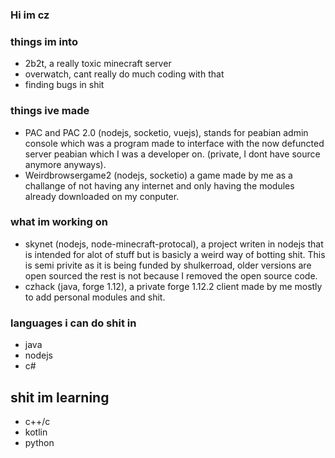 ### Hi im cz


### things im into

- 2b2t, a really toxic minecraft server
- overwatch, cant really do much coding with that 
- finding bugs in shit

### things ive made
- PAC and PAC 2.0 (nodejs, socketio, vuejs), stands for peabian admin console which was a program made to interface with the now defuncted server peabian which I was a developer on. (private, I dont have source anymore anyways).
- Weirdbrowsergame2 (nodejs, socketio) a game made by me as a challange of not having any internet and only having the modules already downloaded on my conputer.

### what im working on
- skynet (nodejs, node-minecraft-protocal), a project writen in nodejs that is intended for alot of stuff but is basicly a weird way of botting shit. This is semi privite as it is being funded by shulkerroad, older versions are open sourced the rest is not because I removed the open source code.
- czhack (java, forge 1.12), a private forge 1.12.2 client made by me mostly to add personal modules and shit.
### languages i can do shit in
- java
- nodejs
- c#

## shit im learning
- c++/c
- kotlin
- python
